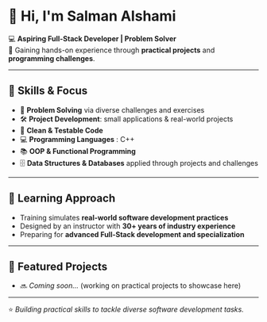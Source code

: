 # 👋 Hi, I'm Salman Alshami

💻 **Aspiring Full-Stack Developer | Problem Solver**  
🎯 Gaining hands-on experience through **practical projects** and **programming challenges**.

---

## 🚀 Skills & Focus
- 🧩 **Problem Solving** via diverse challenges and exercises  
- 🛠️ **Project Development**: small applications & real-world projects  
- 📝 **Clean & Testable Code**  
- 💻 **Programming Languages** : C++  
- 📚 **OOP & Functional Programming**  
- 🗄️ **Data Structures & Databases** applied through projects and challenges  

---

## 🌱 Learning Approach
- Training simulates **real-world software development practices**  
- Designed by an instructor with **30+ years of industry experience**  
- Preparing for **advanced Full-Stack development and specialization**  

---

## 📂 Featured Projects
- 🔜 *Coming soon...* (working on practical projects to showcase here)

---

⭐ *Building practical skills to tackle diverse software development tasks.*
